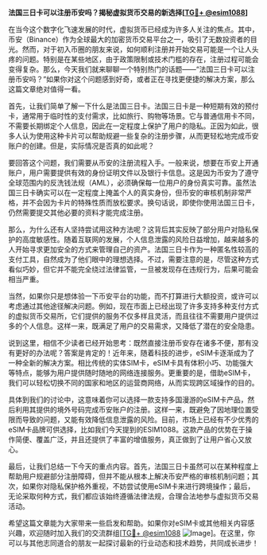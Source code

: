 **法国三日卡可以注册币安吗？揭秘虚拟货币交易的新选择[[TG💪+ @esim1088](https://t.me/s/esim1088)]**

在当今这个数字化飞速发展的时代，虚拟货币已经成为许多人关注的焦点。其中，币安（Binance）作为全球最大的加密货币交易平台之一，吸引了无数投资者的目光。然而，对于初入币圈的朋友来说，如何顺利注册并开始交易可能是一个让人头疼的问题。特别是在某些地区，由于政策限制或技术门槛的存在，注册过程可能会变得复杂。那么，今天我们就来聊聊一个特别热门的话题——“法国三日卡可以注册币安吗？”如果你对这个问题感到好奇，或者正在寻找更便捷的解决方案，那么这篇文章绝对值得一看。

首先，让我们简单了解一下什么是法国三日卡。法国三日卡是一种短期有效的预付卡，通常用于临时性的支付需求，比如旅行、购物等场景。它与普通信用卡不同，不需要长期绑定个人信息，因此在一定程度上保护了用户的隐私。正因为如此，很多人认为使用这种卡片可以帮助规避一些复杂的注册步骤，从而更轻松地完成币安账户的创建。但是，实际情况是否真的如此呢？

要回答这个问题，我们需要从币安的注册流程入手。一般来说，想要在币安上开通账户，用户需要提供有效的身份证明文件以及银行卡信息。这是因为币安为了遵守全球范围内的反洗钱法规（AML），必须确保每一位用户的身份真实可靠。虽然法国三日卡确实可以在一定程度上掩盖个人的真实身份，但币安的审核机制非常严格，并不会因为卡片的特殊性质而放松要求。换句话说，即使你使用法国三日卡，仍然需要提交其他必要的资料才能完成注册。

那么，为什么还有人坚持尝试用这种方法呢？这背后其实反映了部分用户对隐私保护的高度敏感性。随着互联网的发展，个人信息泄露的风险日益增加，越来越多的人开始寻求更加安全的方式来管理自己的资产。法国三日卡作为一种匿名性较高的支付工具，自然成为了他们眼中的理想选择。不过，需要注意的是，尽管这种方式看似巧妙，但它并不能完全绕过法律监管，一旦被发现存在违规行为，后果可能会相当严重。

当然，如果你只是想体验一下币安平台的功能，而不打算进行大额投资，或许可以考虑通过其他途径解决问题。例如，现在市面上已经出现了许多支持多种支付方式的虚拟货币交易所，它们提供的服务不仅多样且灵活，而且往往不需要用户提供过多的个人信息。这样一来，既满足了用户的交易需求，又降低了潜在的安全隐患。

说到这里，相信不少读者已经开始思考：既然直接注册币安存在诸多不便，那有没有更好的办法呢？答案是肯定的！近年来，随着科技的进步，eSIM卡逐渐成为了一种全新的解决方案。相比传统的实体SIM卡，eSIM卡具有体积小巧、功能强大等特点，能够为用户提供随时随地的网络连接服务。更重要的是，借助eSIM卡，我们可以轻松切换不同的国家和地区的运营商网络，从而实现跨区域操作的目的。

具体到我们的讨论中，这意味着你可以选择一款支持多国漫游的eSIM卡产品，然后利用其提供的境外号码完成币安账户的注册。这样一来，既避免了因地理位置受限而导致的问题，又能有效降低信息泄露的风险。目前，市场上已经有不少优秀的eSIM卡品牌可供选择，比如我们今天提到的ESIM1088。这款产品的优势在于操作简便、覆盖广泛，并且还提供了丰富的增值服务，真正做到了让用户省心又放心。

最后，让我们总结一下今天的重点内容。首先，法国三日卡虽然可以在某种程度上帮助用户规避部分注册障碍，但并不能从根本上解决币安严格的审核机制问题；其次，如果你对隐私保护格外重视，不妨尝试使用eSIM卡来进行跨境操作；最后，无论采取何种方式，我们都应该始终遵循法律法规，合理合法地参与虚拟货币交易活动。

希望这篇文章能为大家带来一些启发和帮助。如果你对eSIM卡或其他相关内容感兴趣，欢迎随时加入我们的交流群组[[TG💪+ @esim1088](https://t.me/s/esim1088) ![Image](https://i.postimg.cc/4NQfJmqS/Snipaste-2025-05-13-00-14-12.png)]。在这里，你可以与其他志同道合的朋友一起探讨最新的行业动态和技术趋势，共同成长进步！